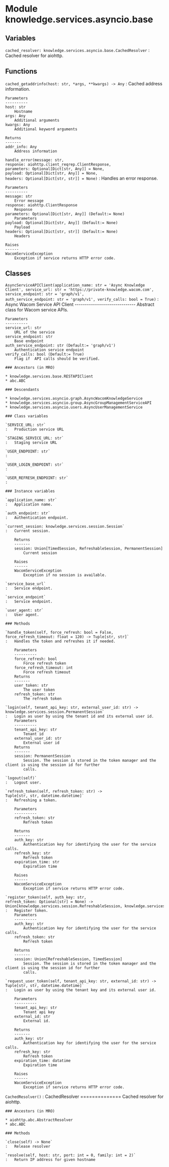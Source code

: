 Module knowledge.services.asyncio.base
======================================

Variables
---------

    
`cached_resolver: knowledge.services.asyncio.base.CachedResolver`
:   Cached resolver for aiohttp.

Functions
---------

    
`cached_getaddrinfo(host: str, *args, **kwargs) ‑> Any`
:   Cached address information.
    
    Parameters
    ----------
    host: str
        Hostname
    args: Any
        Additional arguments
    kwargs: Any
        Additional keyword arguments
    
    Returns
    -------
    addr_info: Any
        Address information

    
`handle_error(message: str, response: aiohttp.client_reqrep.ClientResponse, parameters: Optional[Dict[str, Any]] = None, payload: Optional[Dict[str, Any]] = None, headers: Optional[Dict[str, str]] = None)`
:   Handles an error response.
    
    Parameters
    ----------
    message: str
        Error message
    response: aiohttp.ClientResponse
        Response
    parameters: Optional[Dict[str, Any]] (Default:= None)
        Parameters
    payload: Optional[Dict[str, Any]] (Default:= None)
        Payload
    headers: Optional[Dict[str, str]] (Default:= None)
        Headers
    
    Raises
    ------
    WacomServiceException
        Exception if service returns HTTP error code.

Classes
-------

`AsyncServiceAPIClient(application_name: str = 'Async Knowledge Client', service_url: str = 'https://private-knowledge.wacom.com', service_endpoint: str = 'graph/v1', auth_service_endpoint: str = 'graph/v1', verify_calls: bool = True)`
:   Async Wacom Service API Client
    ------------------------------
    Abstract class for Wacom service APIs.
    
    Parameters
    ----------
    service_url: str
        URL of the service
    service_endpoint: str
        Base endpoint
    auth_service_endpoint: str (Default:= 'graph/v1')
        Authentication service endpoint
    verify_calls: bool (Default:= True)
        Flag if  API calls should be verified.

    ### Ancestors (in MRO)

    * knowledge.services.base.RESTAPIClient
    * abc.ABC

    ### Descendants

    * knowledge.services.asyncio.graph.AsyncWacomKnowledgeService
    * knowledge.services.asyncio.group.AsyncGroupManagementServiceAPI
    * knowledge.services.asyncio.users.AsyncUserManagementService

    ### Class variables

    `SERVICE_URL: str`
    :   Production service URL

    `STAGING_SERVICE_URL: str`
    :   Staging service URL

    `USER_ENDPOINT: str`
    :

    `USER_LOGIN_ENDPOINT: str`
    :

    `USER_REFRESH_ENDPOINT: str`
    :

    ### Instance variables

    `application_name: str`
    :   Application name.

    `auth_endpoint: str`
    :   Authentication endpoint.

    `current_session: knowledge.services.session.Session`
    :   Current session.
        
        Returns
        -------
        session: Union[TimedSession, RefreshableSession, PermanentSession]
            Current session
        
        Raises
        ------
        WacomServiceException
            Exception if no session is available.

    `service_base_url`
    :   Service endpoint.

    `service_endpoint`
    :   Service endpoint.

    `user_agent: str`
    :   User agent.

    ### Methods

    `handle_token(self, force_refresh: bool = False, force_refresh_timeout: float = 120) ‑> Tuple[str, str]`
    :   Handles the token and refreshes it if needed.
        
        Parameters
        ----------
        force_refresh: bool
            Force refresh token
        force_refresh_timeout: int
            Force refresh timeout
        Returns
        -------
        user_token: str
            The user token
        refresh_token: str
            The refresh token

    `login(self, tenant_api_key: str, external_user_id: str) ‑> knowledge.services.session.PermanentSession`
    :   Login as user by using the tenant id and its external user id.
        Parameters
        ----------
        tenant_api_key: str
            Tenant id
        external_user_id: str
            External user id
        Returns
        -------
        session: PermanentSession
            Session. The session is stored in the token manager and the client is using the session id for further
            calls.

    `logout(self)`
    :   Logout user.

    `refresh_token(self, refresh_token: str) ‑> Tuple[str, str, datetime.datetime]`
    :   Refreshing a token.
        
        Parameters
        ----------
        refresh_token: str
            Refresh token
        
        Returns
        -------
        auth_key: str
            Authentication key for identifying the user for the service calls.
        refresh_key: str
            Refresh token
        expiration_time: str
            Expiration time
        
        Raises
        ------
        WacomServiceException
            Exception if service returns HTTP error code.

    `register_token(self, auth_key: str, refresh_token: Optional[str] = None) ‑> Union[knowledge.services.session.RefreshableSession, knowledge.services.session.TimedSession]`
    :   Register token.
        Parameters
        ----------
        auth_key: str
            Authentication key for identifying the user for the service calls.
        refresh_token: str
            Refresh token
        
        Returns
        -------
        session: Union[RefreshableSession, TimedSession]
            Session. The session is stored in the token manager and the client is using the session id for further
            calls.

    `request_user_token(self, tenant_api_key: str, external_id: str) ‑> Tuple[str, str, datetime.datetime]`
    :   Login as user by using the tenant key and its external user id.
        
        Parameters
        ----------
        tenant_api_key: str
            Tenant api key
        external_id: str
            External id.
        
        Returns
        -------
        auth_key: str
            Authentication key for identifying the user for the service calls.
        refresh_key: str
            Refresh token
        expiration_time: datatime
            Expiration time
        
        Raises
        ------
        WacomServiceException
            Exception if service returns HTTP error code.

`CachedResolver()`
:   CachedResolver
    ==============
    Cached resolver for aiohttp.

    ### Ancestors (in MRO)

    * aiohttp.abc.AbstractResolver
    * abc.ABC

    ### Methods

    `close(self) ‑> None`
    :   Release resolver

    `resolve(self, host: str, port: int = 0, family: int = 2)`
    :   Return IP address for given hostname